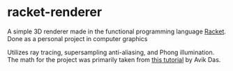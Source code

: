 # racket-renderer

A simple 3D renderer made in the functional programming language [Racket](https://racket-lang.org/). Done as a personal project in computer graphics

Utilizes ray tracing, supersampling anti-aliasing, and Phong illumination. The math for the project was primarily taken from [this tutorial](https://avikdas.com/build-your-own-raytracer/) by Avik Das.
